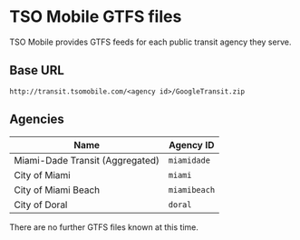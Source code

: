 TSO Mobile GTFS files
=====================

TSO Mobile provides GTFS feeds for each public transit agency they serve.

Base URL
--------

~~~~~~~~~~~~~~~~~~~~~~~~~~~~~~~~~~~~~~~~~~~~~~~~~~~~~~~~~~~~~~~~~~~~~~~~~~~~~~~~
http://transit.tsomobile.com/<agency id>/GoogleTransit.zip
~~~~~~~~~~~~~~~~~~~~~~~~~~~~~~~~~~~~~~~~~~~~~~~~~~~~~~~~~~~~~~~~~~~~~~~~~~~~~~~~

Agencies
--------

| **Name**                        | **Agency ID** |
|---------------------------------|---------------|
| Miami-Dade Transit (Aggregated) | `miamidade`   |
| City of Miami                   | `miami`       |
| City of Miami Beach             | `miamibeach`  |
| City of Doral                   | `doral`       |

There are no further GTFS files known at this time.
